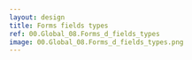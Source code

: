 ```yaml
---
layout: design
title: Forms fields types
ref: 00.Global_08.Forms_d_fields_types
image: 00.Global_08.Forms_d_fields_types.png
---
```

